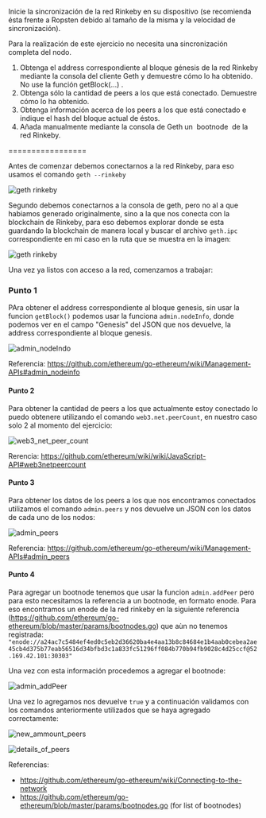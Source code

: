 




Inicie la sincronización de la red Rinkeby en su dispositivo (se recomienda ésta frente a Ropsten debido al tamaño de la misma y la velocidad de sincronización).

Para la realización de este ejercicio no necesita una sincronización completa del nodo.

1. Obtenga el address correspondiente al bloque génesis de la red Rinkeby mediante
la consola del cliente Geth y demuestre cómo lo ha obtenido. No use la función
getBlock(...)​ .
2. Obtenga sólo la cantidad de peers a los que está conectado. Demuestre cómo lo
ha obtenido.
3. Obtenga información acerca de los peers a los que está conectado e indique el
hash del bloque actual de éstos.
4. Añada manualmente mediante la consola de Geth un ​ bootnode ​ de la red Rinkeby.


=================

Antes de comenzar debemos conectarnos a la red Rinkeby, para eso usamos el comando `geth --rinkeby`

![geth rinkeby](https://github.com/egabete/Disenio-y-Desarrollo/blob/master/PEC_1/Ejercicio_3/img/geth_rinkeby.png)

Segundo debemos conectarnos a la consola de geth, pero no al a que habiamos generado originalmente, sino a la que nos conecta con la blockchain de Rinkeby, para eso debemos explorar donde se esta guardando la blockchain de manera local y buscar el archivo `geth.ipc` correspondiente en mi caso en la ruta que se muestra en la imagen:

![geth rinkeby](https://github.com/egabete/Disenio-y-Desarrollo/blob/master/PEC_1/Ejercicio_3/img/geth_ipc.png)

Una vez ya listos con acceso a la red, comenzamos a trabajar:

### Punto 1

PAra obtener el address correspondiente al bloque genesis, sin usar la funcion `getBlock()` podemos usar la funciona `admin.nodeInfo`, donde podemos ver en el campo "Genesis" del JSON que nos devuelve, la address correspondiente al bloque genesis.

![admin_nodeIndo](https://github.com/egabete/Disenio-y-Desarrollo/blob/master/PEC_1/Ejercicio_3/img/admin_nodeInfo.png)

Referencia: https://github.com/ethereum/go-ethereum/wiki/Management-APIs#admin_nodeinfo

#### Punto 2

Para obtener la cantidad de peers a los que actualmente estoy conectado lo puedo obtenere utilizando el comando `web3.net.peerCount`, en nuestro caso solo 2 al momento del ejercicio: 

![web3_net_peer_count](https://github.com/egabete/Disenio-y-Desarrollo/blob/master/PEC_1/Ejercicio_3/img/web3_net_peerCount.png)

Rerencia: https://github.com/ethereum/wiki/wiki/JavaScript-API#web3netpeercount

#### Punto 3

Para obtener los datos de los peers a los que nos encontramos conectados utilizamos el comando `admin.peers` y nos devuelve un JSON con los datos de cada uno de los nodos:

![admin_peers](https://github.com/egabete/Disenio-y-Desarrollo/blob/master/PEC_1/Ejercicio_3/img/admin_peers.png)

Referencia: https://github.com/ethereum/go-ethereum/wiki/Management-APIs#admin_peers

#### Punto 4
Para agregar un bootnode tenemos que usar la funcion `admin.addPeer` pero para esto necesitamos la referencia a un bootnode, en formato enode.
Para eso encontramos un enode de la red rinkeby en la siguiente referencia (https://github.com/ethereum/go-ethereum/blob/master/params/bootnodes.go) que aùn no tenemos registrada: `"enode://a24ac7c5484ef4ed0c5eb2d36620ba4e4aa13b8c84684e1b4aab0cebea2ae45cb4d375b77eab56516d34bfbd3c1a833fc51296ff084b770b94fb9028c4d25ccf@52.169.42.101:30303" `

Una vez con esta información procedemos a agregar el bootnode:

![admin_addPeer](https://github.com/egabete/Disenio-y-Desarrollo/blob/master/PEC_1/Ejercicio_3/img/admin_addPeer.png)

Una vez lo agregamos nos devuelve `true` y a continuación validamos con los comandos anteriormente utilizados que se haya agregado correctamente:

![new_ammount_peers](https://github.com/egabete/Disenio-y-Desarrollo/blob/master/PEC_1/Ejercicio_3/img/new_ammount_peers.png)

![details_of_peers](https://github.com/egabete/Disenio-y-Desarrollo/blob/master/PEC_1/Ejercicio_3/img/details_of_peers.png)


Referencias: 
- https://github.com/ethereum/go-ethereum/wiki/Connecting-to-the-network
- https://github.com/ethereum/go-ethereum/blob/master/params/bootnodes.go (for list of bootnodes)




